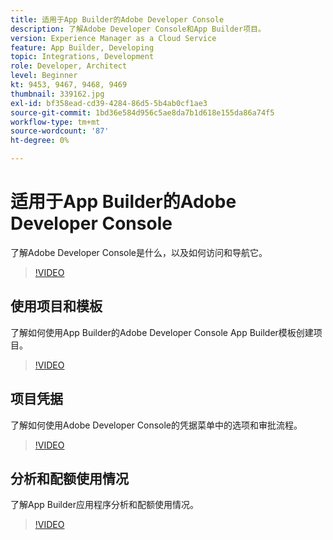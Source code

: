 ```yaml
---
title: 适用于App Builder的Adobe Developer Console
description: 了解Adobe Developer Console和App Builder项目。
version: Experience Manager as a Cloud Service
feature: App Builder, Developing
topic: Integrations, Development
role: Developer, Architect
level: Beginner
kt: 9453, 9467, 9468, 9469
thumbnail: 339162.jpg
exl-id: bf358ead-cd39-4284-86d5-5b4ab0cf1ae3
source-git-commit: 1bd36e584d956c5ae8da7b1d618e155da86a74f5
workflow-type: tm+mt
source-wordcount: '87'
ht-degree: 0%

---
```


# 适用于App Builder的Adobe Developer Console

了解Adobe Developer Console是什么，以及如何访问和导航它。

>[!VIDEO](https://video.tv.adobe.com/v/339162/?quality=12&learn=on)

## 使用项目和模板

了解如何使用App Builder的Adobe Developer Console App Builder模板创建项目。

>[!VIDEO](https://video.tv.adobe.com/v/339163/?quality=12&learn=on)

## 项目凭据

了解如何使用Adobe Developer Console的凭据菜单中的选项和审批流程。

>[!VIDEO](https://video.tv.adobe.com/v/339164/?quality=12&learn=on)

## 分析和配额使用情况

了解App Builder应用程序分析和配额使用情况。

>[!VIDEO](https://video.tv.adobe.com/v/339165/?quality=12&learn=on)
